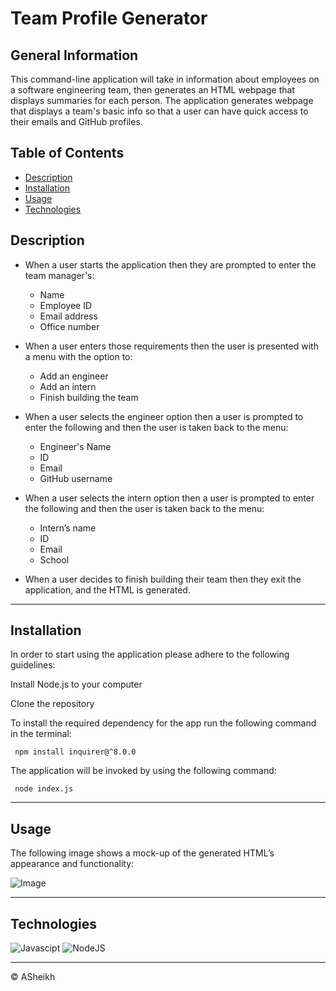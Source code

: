 # Team Profile Generator

## General Information

This command-line application will take in information about employees on a software engineering team, then generates an HTML webpage that displays summaries for each person. 
The application generates webpage that displays a team's basic info so that a user can have quick access to their emails and GitHub profiles.

 ## Table of Contents 
  - [Description](#description)
  - [Installation](#installation)
  - [Usage](#usage)
  - [Technologies](#technologies)

## Description

 * When a user starts the application then they are prompted to enter the team manager's:
      * Name
      * Employee ID
      * Email address
      * Office number
  
  * When a user enters those requirements then the user is presented with a menu with the option to:
      * Add an engineer
      * Add an intern 
      * Finish building the team
  
  * When a user selects the engineer option then a user is prompted to enter the following and then the user is taken back to the menu:
      * Engineer's Name
      * ID
      * Email
      * GitHub username
  
 * When a user selects the intern option then a user is prompted to enter the following and then the user is taken back to the menu:
      * Intern’s name
      * ID
      * Email
      * School
  
 * When a user decides to finish building their team then they exit the application, and the HTML is generated.

---
## Installation 
In order to start using the application please adhere to the following guidelines:

Install Node.js to your computer

Clone the repository

To install the required dependency for the app run the following command in the terminal:

 ``` npm install inquirer@^8.0.0```

The application will be invoked by using the following command:

  ``` node index.js```
  
---

## Usage

The following image shows a mock-up of the generated HTML’s appearance and functionality:

![Image](./assets/myteam.png)

---

## Technologies

![Javascipt](https://img.shields.io/badge/Javascipt-a8a232)
![NodeJS](https://img.shields.io/badge/-Node.js-green)

---
© ASheikh
